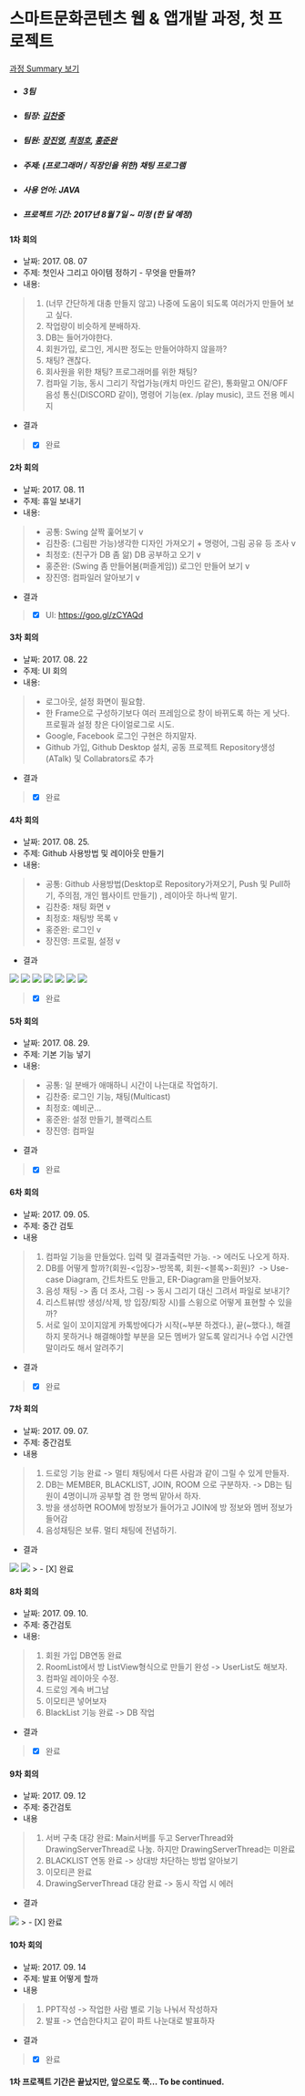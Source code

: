 # 스마트문화콘텐츠 웹 & 앱개발 과정, 첫 프로젝트 #
[과정 Summary 보기](https://chanjungkim.github.io/study/androidstudy/)
* ##### 3팀
* ##### 팀장: [김찬중](https://www.linkedin.com/in/chanjungkim/)
* ##### 팀원: [장진영](https://github.com/jinyoung1105), [최정호](https://github.com/odoria), [홍준완](https://github.com/hongjunwan) 
* ##### 주제: (프로그래머 / 직장인을 위한) 채팅 프로그램
* ##### 사용 언어: JAVA
* ##### 프로젝트 기간: 2017년 8월 7일 ~ 미정 (한 달 예정)

#### 1차 회의
* 날짜: 2017. 08. 07
* 주제: 첫인사 그리고 아이템 정하기 - 무엇을 만들까?
* 내용:
> 1. (너무 간단하게 대충 만들지 않고) 나중에 도움이 되도록 여러가지 만들어 보고 싶다.
> 2. 작업량이 비슷하게 분배하자.
> 3. DB는 들어가야한다.
> 4. 회원가입, 로그인, 게시판 정도는 만들어야하지 않을까?
> 5. 채팅? 괜찮다.
> 6. 회사원을 위한 채팅? 프로그래머를 위한 채팅?
> 7. 컴파일 기능, 동시 그리기 작업가능(캐치 마인드 같은), 통화말고 ON/OFF 음성 통신(DISCORD 같이), 명령어 기능(ex. /play music), 코드 전용 메시지
* 결과
> - [X] 완료

#### 2차 회의
* 날짜: 2017. 08. 11
* 주제: 휴일 보내기
* 내용: 
> * 공통: Swing 살짝 훑어보기 v
> * 김찬중: (그림판 가능)생각한 디자인 가져오기 + 명령어, 그림 공유 등 조사 v
> * 최정호: (친구가 DB 좀 앎) DB 공부하고 오기 v
> * 홍준완: (Swing 좀 만들어봄(퍼즐게임)) 로그인 만들어 보기 v
> * 장진영: 컴파일러 알아보기 v
* 결과
> - [X] UI: https://goo.gl/zCYAQd

#### 3차 회의
* 날짜: 2017. 08. 22
* 주제: UI 회의
* 내용: 
> * 로그아웃, 설정 화면이 필요함.
> * 한 Frame으로 구성하기보다 여러 프레임으로 창이 바뀌도록 하는 게 낫다. 프로필과 설정 창은 다이얼로그로 시도.
> * Google, Facebook 로그인 구현은 하지말자.
> * Github 가입, Github Desktop 설치, 공동 프로젝트 Repository생성(ATalk) 및 Collabrators로 추가
* 결과
> - [X] 완료

#### 4차 회의
* 날짜: 2017. 08. 25. 
* 주제: Github 사용방법 및 레이아웃 만들기
* 내용:
> * 공통: Github 사용방법(Desktop로 Repository가져오기, Push 및 Pull하기, 주의점, 개인 웹사이트 만들기) , 레이아웃 하나씩 맡기.
> * 김찬중: 채팅 화면 v
> * 최정호: 채팅방 목록 v
> * 홍준완: 로그인 v
> * 장진영: 프로필, 설정 v
* 결과
<img src="result/ui/01_Log_In.jpg" size="100%">
<img src="result/ui/02_Room_List.jpg" size="100%">
<img src="result/ui/03_Chat_Type_1.jpg" size="100%">
<img src="result/ui/04_Chat_Type_2.jpg" size="100%">
<img src="result/ui/05_Profile.jpg" size="100%">
<img src="result/ui/06_Setting.jpg" size="100%">
<img src="result/ui/07_Log_Out.jpg" size="100%">

> - [X] 완료

#### 5차 회의
* 날짜: 2017. 08. 29.
* 주제: 기본 기능 넣기
* 내용: 
> * 공통: 일 분배가 애매하니 시간이 나는대로 작업하기.
> * 김찬중: 로그인 기능, 채팅(Multicast)
> * 최정호: 예비군...
> * 홍준완: 설정 만들기, 블랙리스트
> * 장진영: 컴파일
* 결과
> - [X] 완료

#### 6차 회의
* 날짜: 2017. 09. 05.
* 주제: 중간 검토
* 내용
> 1. 컴파일 기능을 만들었다. 입력 및 결과출력만 가능. -> 에러도 나오게 하자.
> 2. DB를 어떻게 할까?(회원-<입장>-방목록, 회원-<블록>-회원)?  -> Use-case Diagram, 간트차트도 만들고, ER-Diagram을 만들어보자.
> 3. 음성 채팅 -> 좀 더 조사, 그림 -> 동시 그리기 대신 그려서 파일로 보내기?
> 4. 리스트뷰(방 생성/삭제, 방 입장/퇴장 시)를 스윙으로 어떻게 표현할 수 있을까?
> 5. 서로 일이 꼬이지않게 카톡방에다가 시작(~부분 하겠다.), 끝(~했다.), 해결하지 못하거나 해결해야할 부분을 모든 멤버가 알도록 알리거나 수업 시간엔 말이라도 해서 알려주기

* 결과
> - [X] 완료

#### 7차 회의
* 날짜: 2017. 09. 07.
* 주제: 중간검토
* 내용
> 1. 드로잉 기능 완료 -> 멀티 채팅에서 다른 사람과 같이 그릴 수 있게 만들자.
> 2. DB는 MEMBER, BLACKLIST, JOIN, ROOM 으로 구분하자. -> DB는 팀원이 4명이니까 공부할 겸 한 명씩 맡아서 하자.
> 3. 방을 생성하면 ROOM에 방정보가 들어가고 JOIN에 방 정보와 멤버 정보가 들어감
> 4. 음성채팅은 보류. 멀티 채팅에 전념하기.
* 결과
<img src="result/er-diagram.jpg" size="100%">
<img src="result/schema.jpg" size="100%">
> - [X] 완료

#### 8차 회의
* 날짜: 2017. 09. 10.
* 주제: 중간검토
* 내용:
> 1. 회원 가입 DB연동 완료
> 2. RoomList에서 방 ListView형식으로 만들기 완성 -> UserList도 해보자.
> 3. 컴파일 레이아웃 수정.
> 4. 드로잉 계속 버그남
> 5. 이모티콘 넣어보자
> 6. BlackList 기능 완료 -> DB 작업
* 결과
> - [X] 완료

#### 9차 회의
* 날짜: 2017. 09. 12
* 주제: 중간검토
* 내용
> 1. 서버 구축 대강 완료: Main서버를 두고 ServerThread와 DrawingServerThread로 나눔. 하지만 DrawingServerThread는 미완료
> 2. BLACKLIST 연동 완료 -> 상대방 차단하는 방법 알아보기
> 3. 이모티콘 완료
> 4. DrawingServerThread 대강 완료 -> 동시 작업 시 에러
* 결과
<img src="result/emoticon.jpg" size="100%">
> - [X] 완료

#### 10차 회의
* 날짜: 2017. 09. 14
* 주제: 발표 어떻게 할까
* 내용
> 1. PPT작성 -> 작업한 사람 별로 기능 나눠서 작성하자
> 2. 발표 -> 연습한다치고 같이 파트 나눈대로 발표하자
* 결과
> - [X] 완료


#### 1차 프로젝트 기간은 끝났지만, 앞으로도 쭉... To be continued.
